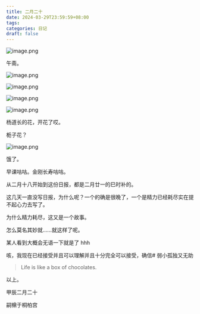```yaml
---
title: 二月二十
date: 2024-03-29T23:59:59+08:00
tags: 
categories: 日记
draft: false
---
```

![image.png](https://cdn.jsdelivr.net/gh/luo029/blogimage@main/24%200330%200909%2029.png)

午斋。

![image.png](https://cdn.jsdelivr.net/gh/luo029/blogimage@main/24%200330%200909%2035.png)

![image.png](https://cdn.jsdelivr.net/gh/luo029/blogimage@main/24%200330%200909%2047.png)

![image.png](https://cdn.jsdelivr.net/gh/luo029/blogimage@main/24%200330%200909%2054.png)

![image.png](https://cdn.jsdelivr.net/gh/luo029/blogimage@main/24%200330%200909%2059.png)

杨道长的花，开花了哎。

栀子花？

![image.png](https://cdn.jsdelivr.net/gh/luo029/blogimage@main/24%200330%200910%2048.png)

饿了。

早课咕咕。金刚长寿咕咕。

从二月十八开始到这份日报，都是二月廿一的巳时补的。

这几天一直没写日报，为什么呢？一个的确是很晚了，一个是精力已经耗尽实在提不起心力去写了。

为什么精力耗尽，这又是一个故事。

怎么莫名其妙就……就这样了呢。

某人看到大概会无语一下就是了 hhh

咳，我现在已经接受并且可以理解并且十分完全可以接受，确信# 弱小孤独又无助

> Life is like a box of chocolates.

以上。

甲辰二月二十

嗣檙于桐柏宫